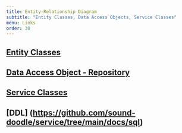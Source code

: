 ```yaml
---
title: Entity-Relationship Diagram
subtitle: "Entity Classes, Data Access Objects, Service Classes"
menu: Links
order: 30
---
```



## [Entity Classes](https://github.com/sound-doodle/service/tree/main/src/main/java/edu/cnm/deepdive/sounddoodleservice/model/entity)

## [Data Access Object - Repository](https://github.com/sound-doodle/service/tree/main/src/main/java/edu/cnm/deepdive/sounddoodleservice/model/dao)

## [Service Classes](https://github.com/sound-doodle/service/tree/main/src/main/java/edu/cnm/deepdive/sounddoodleservice/model/service)

## [DDL] (https://github.com/sound-doodle/service/tree/main/docs/sql)

